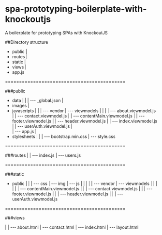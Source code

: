 spa-prototyping-boilerplate-with-knockoutjs
===========================================

A boilerplate for prototyping SPAs with KnockoutJS

##Directory structure

- public
|
- routes
|
- static
|
- views
|
- app.js

===========================================

###public
- data
|	|
|	--- _global.json
|
- images
|
- javascripts
|	|
|	--- vendor
|	--- viewmodels
|     |
|			| --- about.viewmodel.js
|			| --- contact.viewmodel.js
|			| --- contentMain.viewmodel.js
|			| --- footer.viewmodel.js
|			| --- header.viewmodel.js
|			| --- index.viewmodel.js
|			| --- userAuth.viewmodel.js
|		  
|	--- app.js
|
- stylesheets
|	|
|	--- bootstrap.min.css
|	--- style.css

===========================================

###routes
|
|	--- index.js
|	--- users.js

===========================================

###static

- public
|	|
|	--- css
|	--- img
|	--- js
| |   |
|	|	   --- vendor
|	--- viewmodels
| |   |
|	|	  | --- contentMain.viewmodel.js
|	|		| --- contact.viewmodel.js
|	|		| --- footer.viewmodel.js
|	|		| --- header.viewmodel.js
|	|		| --- userAuth.viewmodel.js

===========================================

###views

|
|	--- about.html
|	--- contact.html
| --- index.html
| --- layout.html
